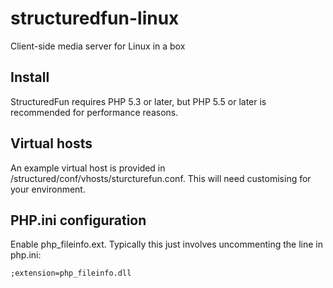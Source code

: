structuredfun-linux
===================

Client-side media server for Linux in a box

Install
-------
StructuredFun requires PHP 5.3 or later, but PHP 5.5 or later is recommended for performance reasons.


Virtual hosts
-------------
An example virtual host is provided in /structured/conf/vhosts/sturcturefun.conf.  This will need customising for your environment.


PHP.ini configuration
---------------------
Enable php_fileinfo.ext.  Typically this just involves uncommenting the line in php.ini:

```
;extension=php_fileinfo.dll
```

